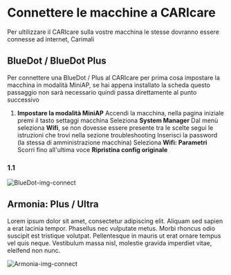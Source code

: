 # Connettere le macchine a CARIcare

Per ultilizzare il CARIcare sulla vostre macchina le stesse dovranno essere connesse ad internet, Carimali 

## BlueDot / BlueDot Plus
Per connettere una BlueDot / Plus al CARIcare per prima cosa impostare la macchina in modalità MiniAP, se hai appena installato la scheda questo passaggio non sarà necessario quindi passa direttamente al punto successivo

1. **Impostare la modalità MiniAP**
Accendi la macchina, nella pagina iniziale premi il tasto settaggi macchina
Seleziona **System Manager**
Dal menù seleziona **Wifi**, se non dovesse essere presente tra le scelte segui le istruzioni che trovi nella sezione troubleshooting
Inserisci la password (la stessa di amministrazione macchina)
Seleziona **Wifi: Parametri** 
Scorri fino all'ultima voce **Ripristina config originale**




### 1.1 

![BlueDot-img-connect](_images/logi-1.png)

## Armonia: Plus / Ultra

Lorem ipsum dolor sit amet, consectetur adipiscing elit. Aliquam sed sapien a erat lacinia tempor. Phasellus nec vulputate metus. Morbi rhoncus odio suscipit est tristique volutpat. Pellentesque in mauris ut erat ornare tempus vel quis neque. Vestibulum massa nisl, molestie gravida imperdiet vitae, eleifend non nunc.

![Armonia-img-connect](_images/policy_pricy_1.png)










